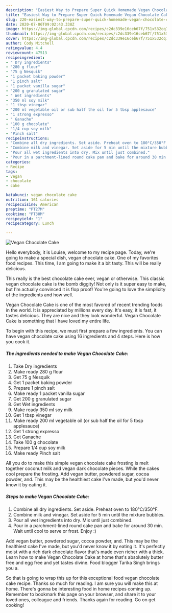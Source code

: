 ```yaml
---
description: "Easiest Way to Prepare Super Quick Homemade Vegan Chocolate Cake"
title: "Easiest Way to Prepare Super Quick Homemade Vegan Chocolate Cake"
slug: 220-easiest-way-to-prepare-super-quick-homemade-vegan-chocolate-cake
date: 2020-07-06T09:02:43.338Z
image: https://img-global.cpcdn.com/recipes/c2dc339e16ceb67f/751x532cq70/vegan-chocolate-cake-recipe-main-photo.jpg
thumbnail: https://img-global.cpcdn.com/recipes/c2dc339e16ceb67f/751x532cq70/vegan-chocolate-cake-recipe-main-photo.jpg
cover: https://img-global.cpcdn.com/recipes/c2dc339e16ceb67f/751x532cq70/vegan-chocolate-cake-recipe-main-photo.jpg
author: Cody Mitchell
ratingvalue: 4.4
reviewcount: 47513
recipeingredient:
- " Dry ingredients"
- "280 g flour"
- "75 g Nesquik"
- "1 packet baking powder"
- "1 pinch salt"
- "1 packet vanilla sugar"
- "200 g granulated sugar"
- " Wet ingredients"
- "350 ml soy milk"
- "1 tbsp vinegar"
- "200 ml vegetable oil or sub half the oil for 5 tbsp applesauce"
- "1 strong expresso"
- " Ganache"
- "100 g chocolate"
- "1/4 cup soy milk"
- "Pinch salt"
recipeinstructions:
- "Combine all dry ingredients. Set aside. Preheat oven to 180°C/350°F."
- "Combine milk and vinegar. Set aside for 5 min until the mixture bubbles."
- "Pour all wet ingredients into dry. Mix until just combined."
- "Pour in a parchment-lined round cake pan and bake for around 30 min. Wait until cool to serve or frost. Enjoy :)"
categories:
- Recipe
tags:
- vegan
- chocolate
- cake

katakunci: vegan chocolate cake 
nutrition: 161 calories
recipecuisine: American
preptime: "PT27M"
cooktime: "PT30M"
recipeyield: "1"
recipecategory: Lunch

---
```



![Vegan Chocolate Cake](https://img-global.cpcdn.com/recipes/c2dc339e16ceb67f/751x532cq70/vegan-chocolate-cake-recipe-main-photo.jpg)

Hello everybody, it is Louise, welcome to my recipe page. Today, we're going to make a special dish, vegan chocolate cake. One of my favorites food recipes. This time, I am going to make it a bit tasty. This will be really delicious.

This really is the best chocolate cake ever, vegan or otherwise. This classic vegan chocolate cake is the bomb diggity! Not only is it super easy to make, but I&#39;m actually convinced it is flop proof! You&#39;re going to love the simplicity of the ingredients and how well.

Vegan Chocolate Cake is one of the most favored of recent trending foods in the world. It is appreciated by millions every day. It's easy, it is fast, it tastes delicious. They are nice and they look wonderful. Vegan Chocolate Cake is something that I have loved my entire life.


To begin with this recipe, we must first prepare a few ingredients. You can have vegan chocolate cake using 16 ingredients and 4 steps. Here is how you cook it.

<!--inarticleads1-->

##### The ingredients needed to make Vegan Chocolate Cake:

1. Take  Dry ingredients
1. Make ready 280 g flour
1. Get 75 g Nesquik
1. Get 1 packet baking powder
1. Prepare 1 pinch salt
1. Make ready 1 packet vanilla sugar
1. Get 200 g granulated sugar
1. Get  Wet ingredients
1. Make ready 350 ml soy milk
1. Get 1 tbsp vinegar
1. Make ready 200 ml vegetable oil (or sub half the oil for 5 tbsp applesauce)
1. Get 1 strong expresso
1. Get  Ganache
1. Take 100 g chocolate
1. Prepare 1/4 cup soy milk
1. Make ready Pinch salt


All you do to make this simple vegan chocolate cake frosting is melt together coconut milk and vegan dark chocolate pieces. While the cakes cool prepare the frosting. Add vegan butter, powdered sugar, cocoa powder, and. This may be the healthiest cake I&#39;ve made, but you&#39;d never know it by eating it. 

<!--inarticleads2-->

##### Steps to make Vegan Chocolate Cake:

1. Combine all dry ingredients. Set aside. Preheat oven to 180°C/350°F.
1. Combine milk and vinegar. Set aside for 5 min until the mixture bubbles.
1. Pour all wet ingredients into dry. Mix until just combined.
1. Pour in a parchment-lined round cake pan and bake for around 30 min. Wait until cool to serve or frost. Enjoy :)


Add vegan butter, powdered sugar, cocoa powder, and. This may be the healthiest cake I&#39;ve made, but you&#39;d never know it by eating it. It&#39;s perfectly moist with a rich dark chocolate flavor that&#39;s made even richer with a thick. Learn how to make Vegan Chocolate Cake at home that&#39;s absolutely butter free and egg free and yet tastes divine. Food blogger Tarika Singh brings you a. 

So that is going to wrap this up for this exceptional food vegan chocolate cake recipe. Thanks so much for reading. I am sure you will make this at home. There's gonna be interesting food in home recipes coming up. Remember to bookmark this page on your browser, and share it to your loved ones, colleague and friends. Thanks again for reading. Go on get cooking!

